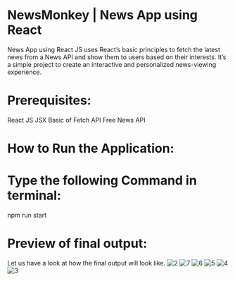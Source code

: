 # NewsMonkey | News App using React
News App using React JS uses React’s basic principles to fetch the latest news from a News API and show them to users based on their interests. It’s a simple project to create an interactive and personalized news-viewing experience.

# Prerequisites: 
React JS
JSX
Basic of Fetch API
Free News API


# How to Run the Application:
# Type the following Command in terminal:
npm run start


# Preview of final output:
Let us have a look at how the final output will look like.
![2](https://github.com/paraspasbola/NewsMonkey/assets/69096712/88b3ed9b-f4e1-4193-a50c-f81fc2d5f616)
![7](https://github.com/paraspasbola/NewsMonkey/assets/69096712/30479a56-76e5-47f6-8516-67e97521296c)
![6](https://github.com/paraspasbola/NewsMonkey/assets/69096712/b00ca58a-b185-4f40-8f1f-14764105cb3f)
![5](https://github.com/paraspasbola/NewsMonkey/assets/69096712/42d45688-8d32-4a51-bab7-1d0d5982ab4f)
![4](https://github.com/paraspasbola/NewsMonkey/assets/69096712/070904cf-46ca-48ae-91ac-56bf2b9dd9a8)
![3](https://github.com/paraspasbola/NewsMonkey/assets/69096712/989ad1d9-57bc-4a20-9ff4-14d58702f013)

